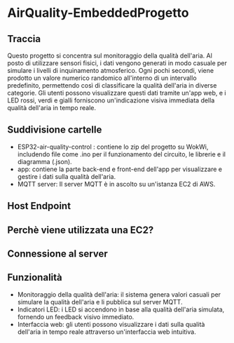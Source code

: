 # AirQuality-EmbeddedProgetto
## Traccia
Questo progetto si concentra sul monitoraggio della qualità dell'aria. Al posto di utilizzare sensori fisici, i dati vengono generati in modo casuale per simulare i livelli di inquinamento atmosferico. Ogni pochi secondi, viene prodotto un valore numerico randomico all'interno di un intervallo predefinito, permettendo così di classificare la qualità dell'aria in diverse categorie. Gli utenti possono visualizzare questi dati tramite un'app web, e i LED rossi, verdi e gialli forniscono un'indicazione visiva immediata della qualità dell'aria in tempo reale.

## Suddivisione cartelle
- ESP32-air-quality-control : contiene lo zip del progetto su WokWi, includendo file come .ino per il funzionamento del circuito, le librerie e il diagramma (.json).
- app: contiene la parte back-end e front-end dell'app per visualizzare e gestire i dati sulla qualità dell'aria.
- MQTT server: Il server MQTT è in ascolto su un'istanza EC2 di AWS.

## Host Endpoint
## Perchè viene utilizzata una EC2?
## Connessione al server

## Funzionalità
- Monitoraggio della qualità dell'aria: il sistema genera valori casuali per simulare la qualità dell'aria e li pubblica sul server MQTT.
- Indicatori LED: i LED si accendono in base alla qualità dell'aria simulata, fornendo un feedback visivo immediato.
- Interfaccia web: gli utenti possono visualizzare i dati sulla qualità dell'aria in tempo reale attraverso un'interfaccia web intuitiva.
